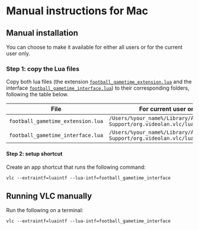 # Manual instructions for Mac


## Manual installation

You can choose to make it available for either all users or for the current user only.

### Step 1: copy the Lua files

Copy both lua files (the extension [`football_gametime_extension.lua`](../football_gametime_extension.lua) and the interface [`football_gametime_interface.lua`](../football_gametime_interface.lua)) to their corresponding folders, following the table below.

| File | For current user only | For all users |
|---|---|---|
| `football_gametime_extension.lua` | `/Users/%your_name%/Library/Application Support/org.videolan.vlc/lua/extensions/` | `/Applications/VLC.app/Contents/MacOS/share/lua/extensions/` |
| `football_gametime_interface.lua` | `/Users/%your_name%/Library/Application Support/org.videolan.vlc/lua/intf/` | `/Applications/VLC.app/Contents/MacOS/share/lua/intf/` |


#### Step 2: setup shortcut

Create an app shortcut that runs the following command:
```
vlc --extraintf=luaintf --lua-intf=football_gametime_interface
```



## Running VLC manually

Run the following on a terminal:
```
vlc --extraintf=luaintf --lua-intf=football_gametime_interface
```
